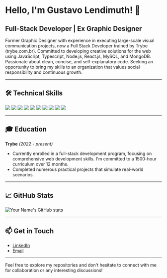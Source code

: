 
# Hello, I'm Gustavo Lendimuth! 👋

## Full-Stack Developer | Ex Graphic Designer

Former Graphic Designer with experience in executing large-scale visual communication projects, now a Full Stack Developer trained by Trybe (trybe.com.br). Committed
to developing creative solutions for the web using JavaScript, Typescript, Node.js, React.js, MySQL, and MongoDB. Passionate about clean, concise, and self-explanatory
code. Seeking an opportunity to bring my skills to an organization that values social responsibility and continuous growth.

---

## 🛠️ Technical Skills

![](https://img.shields.io/badge/JavaScript-F7DF1E?style=for-the-badge&logo=javascript&logoColor=black)
![](https://img.shields.io/badge/HTML5-E34F26?style=for-the-badge&logo=html5&logoColor=white)
![](https://img.shields.io/badge/CSS3-1572B6?style=for-the-badge&logo=css3&logoColor=white)
![](https://img.shields.io/badge/Node.js-43853D?style=for-the-badge&logo=node.js&logoColor=white)
![](https://img.shields.io/badge/React-20232A?style=for-the-badge&logo=react&logoColor=61DAFB)
![](https://img.shields.io/badge/Express.js-404D59?style=for-the-badge)
![](https://img.shields.io/badge/MySQL-4479A1?style=for-the-badge&logo=mysql&logoColor=white)
![](https://img.shields.io/badge/PostgreSQL-316192?style=for-the-badge&logo=mongodb&logoColor=white)
![](https://img.shields.io/badge/Git-F05032?style=for-the-badge&logo=git&logoColor=white)
![](https://img.shields.io/badge/Docker-2496ED?style=for-the-badge&logo=docker&logoColor=white)

---

## 🎓 Education

**Trybe** _(2022 - present)_
- Currently enrolled in a full-stack development program, focusing on comprehensive web development skills. I'm committed to a 1500-hour curriculum over 12 months.
- Completed numerous practical projects that simulate real-world scenarios.

---

## 📈 GitHub Stats

![Your Name's GitHub stats](https://github-readme-stats.vercel.app/api?username=gustavolendimuth&show_icons=true&theme=tokyonight)

---

## 📫 Get in Touch

- [LinkedIn](https://www.linkedin.com/in/gustavolendimuth/?locale=en_US)
- [Email](gustavolendimuth@gmail.com)

---

Feel free to explore my repositories and don't hesitate to connect with me for collaboration or any interesting discussions!

